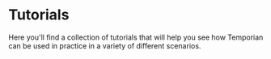 # Tutorials

Here you'll find a collection of tutorials that will help you see how Temporian can be used in practice in a variety of different scenarios.
